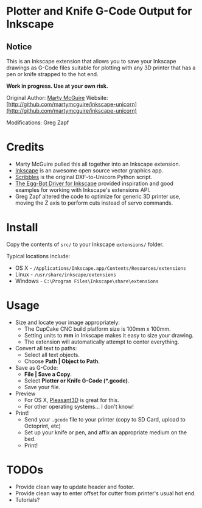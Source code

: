 Plotter and Knife G-Code Output for Inkscape
===========================================

Notice
------

This is an Inkscape extension that allows you to save your Inkscape drawings as
G-Code files suitable for plotting with any 3D printer that has a pen or knife strapped to the hot end.

**Work in progress.  Use at your own risk.**

Original Author: [Marty McGuire](http://github.com/martymcguire)
Website: [http://github.com/martymcguire/inkscape-unicorn](http://github.com/martymcguire/inkscape-unicorn)

Modifications: Greg Zapf

Credits
=======

* Marty McGuire pulled this all together into an Inkscape extension.
* [Inkscape](http://www.inkscape.org/) is an awesome open source vector graphics app.
* [Scribbles](https://github.com/makerbot/Makerbot/tree/master/Unicorn/Scribbles%20Scripts) is the original DXF-to-Unicorn Python script.
* [The Egg-Bot Driver for Inkscape](http://code.google.com/p/eggbotcode/) provided inspiration and good examples for working with Inkscape's extensions API.
* Greg Zapf altered the code to optimize for generic 3D printer use, moving the Z axis to perform cuts instead of servo commands.

Install
=======

Copy the contents of `src/` to your Inkscape `extensions/` folder.

Typical locations include:

* OS X - `/Applications/Inkscape.app/Contents/Resources/extensions`
* Linux - `/usr/share/inkscape/extensions`
* Windows - `C:\Program Files\Inkscape\share\extensions`

Usage
=====

* Size and locate your image appropriately:
	* The CupCake CNC build platform size is 100mm x 100mm.
	* Setting units to **mm** in Inkscape makes it easy to size your drawing.
	* The extension will automatically attempt to center everything.
* Convert all text to paths:
	* Select all text objects.
	* Choose **Path | Object to Path**.
* Save as G-Code:
	* **File | Save a Copy**.
	* Select **Plotter or Knife G-Code (\*.gcode)**.
	* Save your file.
* Preview
	* For OS X, [Pleasant3D](http://www.pleasantsoftware.com/developer/pleasant3d/index.shtml) is great for this.
	* For other operating systems... I don't know!
* Print!
	* Send your `.gcode` file to your printer (copy to SD Card, upload to Octoprint, etc)
	* Set up your knife or pen, and affix an appropriate medium on the bed.
	* Print!

TODOs
=====

* Provide clean way to update header and footer.
* Provide clean way to enter offset for cutter from printer's usual hot end.
* Tutorials?
